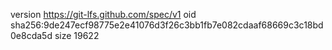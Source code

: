 version https://git-lfs.github.com/spec/v1
oid sha256:9de247ecf98775e2e41076d3f26c3bb1fb7e082cdaaf68669c3c18bd0e8cda5d
size 19622
